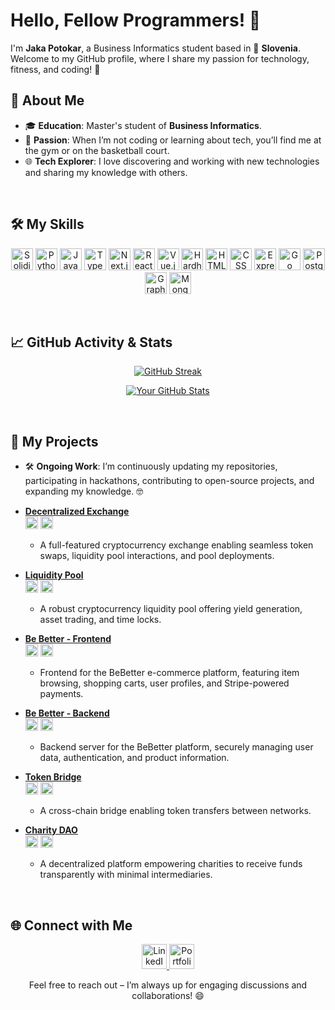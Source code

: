 # Hello, Fellow Programmers! 👋

I'm **Jaka Potokar**, a Business Informatics student based in 📍 **Slovenia**. Welcome to my GitHub profile, where I share my passion for technology, fitness, and coding! 🚀

## 🌟 About Me

- 🎓 **Education**: Master's student of **Business Informatics**.
- 💪 **Passion**: When I’m not coding or learning about tech, you’ll find me at the gym or on the basketball court.
- 🌐 **Tech Explorer**: I love discovering and working with new technologies and sharing my knowledge with others.

<br/>

## 🛠️ My Skills

<p align="center">
  <img src="https://img.shields.io/badge/-Solidity-363636?logo=solidity&logoColor=white" alt="Solidity" height="35"/>
  <img src="https://img.shields.io/badge/-Python-3776AB?logo=python&logoColor=white" alt="Python" height="35"/>
  <img src="https://img.shields.io/badge/-JavaScript-F7DF1E?logo=javascript&logoColor=black" alt="JavaScript" height="35"/>
  <img src="https://img.shields.io/badge/-TypeScript-3178C6?logo=typescript&logoColor=white" alt="TypeScript" height="35"/>
  <img src="https://img.shields.io/badge/-Next.js-000000?logo=next.js&logoColor=white" alt="Next.js" height="35"/>
  <img src="https://img.shields.io/badge/-React-61DAFB?logo=react&logoColor=black" alt="React" height="35"/>
  <img src="https://img.shields.io/badge/-Vue.js-4FC08D?logo=vue.js&logoColor=white" alt="Vue.js" height="35"/>
  <img src="https://img.shields.io/badge/-Hardhat-FF8C00?logo=ethereum&logoColor=white" alt="Hardhat" height="35"/>
  <img src="https://img.shields.io/badge/-HTML-E34F26?logo=html5&logoColor=white" alt="HTML" height="35"/>
  <img src="https://img.shields.io/badge/-CSS-1572B6?logo=css3&logoColor=white" alt="CSS" height="35"/>
  <img src="https://img.shields.io/badge/-Express.js-000000?logo=express&logoColor=white" alt="Express.js" height="35"/>
  <img src="https://img.shields.io/badge/-Go-00ADD8?logo=go&logoColor=white" alt="Go" height="35"/>
  <img src="https://img.shields.io/badge/-PostgreSQL-336791?logo=postgresql&logoColor=white" alt="PostgreSQL" height="35"/>
  <img src="https://img.shields.io/badge/-GraphQL-E10098?logo=graphql&logoColor=white" alt="GraphQL" height="35"/>
  <img src="https://img.shields.io/badge/-MongoDB-47A248?logo=mongodb&logoColor=white" alt="MongoDB" height="35"/>
</p>

<br/>

## 📈 GitHub Activity & Stats

<p align="center">
  <a href="https://git.io/streak-stats">
    <img src="https://streak-stats.demolab.com?user=BChainBuddy&theme=radical&hide_border=true" alt="GitHub Streak"/>
  </a>
</p>
<p align="center">
  <a href="https://github.com/anuraghazra/github-readme-stats">
    <img src="https://github-readme-stats.vercel.app/api?username=BChainBuddy&show_icons=true&theme=radical&hide_border=true" alt="Your GitHub Stats"/>
  </a>
</p>

<br/>

## 🚀 My Projects

- 🛠️ **Ongoing Work**: I’m continuously updating my repositories, participating in hackathons, contributing to open-source projects, and expanding my knowledge. 🤓

- **[Decentralized Exchange](https://github.com/BChainBuddy/decentralizedExchange)**  
  <img src="https://img.shields.io/badge/-Next.js-000000?logo=next.js&logoColor=white" height="20"/> <img src="https://img.shields.io/badge/-Tailwind%20CSS-38B2AC?logo=tailwind-css&logoColor=white" height="20"/>
  - A full-featured cryptocurrency exchange enabling seamless token swaps, liquidity pool interactions, and pool deployments.

- **[Liquidity Pool](https://github.com/BChainBuddy/LiquidityPool)**  
  <img src="https://img.shields.io/badge/-Hardhat-FF8C00?logo=ethereum&logoColor=white" height="20"/> <img src="https://img.shields.io/badge/-Solidity-363636?logo=solidity&logoColor=white" height="20"/>
  - A robust cryptocurrency liquidity pool offering yield generation, asset trading, and time locks.

- **[Be Better - Frontend](https://github.com/BChainbuddy/E-commerce_react)**  
  <img src="https://img.shields.io/badge/-React-61DAFB?logo=react&logoColor=black" height="20"/> <img src="https://img.shields.io/badge/-Stripe-008CDD?logo=stripe&logoColor=white" height="20"/>
  - Frontend for the BeBetter e-commerce platform, featuring item browsing, shopping carts, user profiles, and Stripe-powered payments.

- **[Be Better - Backend](https://github.com/BChainbuddy/E-commerce_express)**  
  <img src="https://img.shields.io/badge/-Express.js-000000?logo=express&logoColor=white" height="20"/> <img src="https://img.shields.io/badge/-PostgreSQL-336791?logo=postgresql&logoColor=white" height="20"/>
  - Backend server for the BeBetter platform, securely managing user data, authentication, and product information.

- **[Token Bridge](https://github.com/BChainBuddy/TokenBridge)**  
  <img src="https://img.shields.io/badge/-Hardhat-FF8C00?logo=ethereum&logoColor=white" height="20"/> <img src="https://img.shields.io/badge/-Solidity-363636?logo=solidity&logoColor=white" height="20"/>
  - A cross-chain bridge enabling token transfers between networks.

- **[Charity DAO](https://github.com/BChainBuddy/CharityDao)**  
  <img src="https://img.shields.io/badge/-Hardhat-FF8C00?logo=ethereum&logoColor=white" height="20"/> <img src="https://img.shields.io/badge/-Solidity-363636?logo=solidity&logoColor=white" height="20"/>
  - A decentralized platform empowering charities to receive funds transparently with minimal intermediaries.

<br/>

## 🌐 Connect with Me

<p align="center">
  <a href="https://www.linkedin.com/in/jaka-potokar-14452627b/" target="_blank">
    <img src="https://img.shields.io/badge/-LinkedIn-0077B5?logo=linkedin&logoColor=white&style=flat-square" alt="LinkedIn" height="40"/>
  </a>
  <a href="https://jakapotokar.xyz" target="_blank">
    <img src="https://img.shields.io/badge/-Portfolio-000000?logo=web&logoColor=white&style=flat-square" alt="Portfolio" height="40"/>
  </a>
</p>

<p align="center">
Feel free to reach out – I’m always up for engaging discussions and collaborations! 😄
</p>
